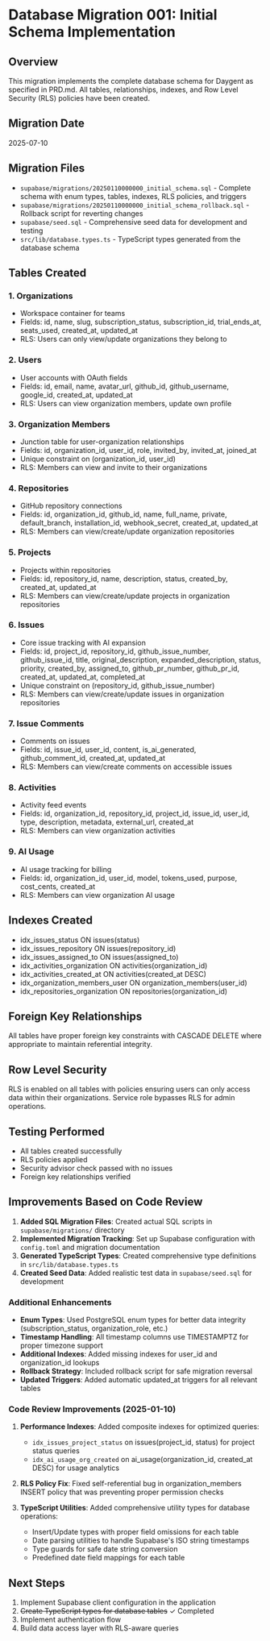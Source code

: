 # Database Migration 001: Initial Schema Implementation

## Overview

This migration implements the complete database schema for Daygent as specified in PRD.md. All tables, relationships, indexes, and Row Level Security (RLS) policies have been created.

## Migration Date

2025-07-10

## Migration Files

- `supabase/migrations/20250110000000_initial_schema.sql` - Complete schema with enum types, tables, indexes, RLS policies, and triggers
- `supabase/migrations/20250110000000_initial_schema_rollback.sql` - Rollback script for reverting changes
- `supabase/seed.sql` - Comprehensive seed data for development and testing
- `src/lib/database.types.ts` - TypeScript types generated from the database schema

## Tables Created

### 1. Organizations

- Workspace container for teams
- Fields: id, name, slug, subscription_status, subscription_id, trial_ends_at, seats_used, created_at, updated_at
- RLS: Users can only view/update organizations they belong to

### 2. Users

- User accounts with OAuth fields
- Fields: id, email, name, avatar_url, github_id, github_username, google_id, created_at, updated_at
- RLS: Users can view organization members, update own profile

### 3. Organization Members

- Junction table for user-organization relationships
- Fields: id, organization_id, user_id, role, invited_by, invited_at, joined_at
- Unique constraint on (organization_id, user_id)
- RLS: Members can view and invite to their organizations

### 4. Repositories

- GitHub repository connections
- Fields: id, organization_id, github_id, name, full_name, private, default_branch, installation_id, webhook_secret, created_at, updated_at
- RLS: Members can view/create/update organization repositories

### 5. Projects

- Projects within repositories
- Fields: id, repository_id, name, description, status, created_by, created_at, updated_at
- RLS: Members can view/create/update projects in organization repositories

### 6. Issues

- Core issue tracking with AI expansion
- Fields: id, project_id, repository_id, github_issue_number, github_issue_id, title, original_description, expanded_description, status, priority, created_by, assigned_to, github_pr_number, github_pr_id, created_at, updated_at, completed_at
- Unique constraint on (repository_id, github_issue_number)
- RLS: Members can view/create/update issues in organization repositories

### 7. Issue Comments

- Comments on issues
- Fields: id, issue_id, user_id, content, is_ai_generated, github_comment_id, created_at, updated_at
- RLS: Members can view/create comments on accessible issues

### 8. Activities

- Activity feed events
- Fields: id, organization_id, repository_id, project_id, issue_id, user_id, type, description, metadata, external_url, created_at
- RLS: Members can view organization activities

### 9. AI Usage

- AI usage tracking for billing
- Fields: id, organization_id, user_id, model, tokens_used, purpose, cost_cents, created_at
- RLS: Members can view organization AI usage

## Indexes Created

- idx_issues_status ON issues(status)
- idx_issues_repository ON issues(repository_id)
- idx_issues_assigned_to ON issues(assigned_to)
- idx_activities_organization ON activities(organization_id)
- idx_activities_created_at ON activities(created_at DESC)
- idx_organization_members_user ON organization_members(user_id)
- idx_repositories_organization ON repositories(organization_id)

## Foreign Key Relationships

All tables have proper foreign key constraints with CASCADE DELETE where appropriate to maintain referential integrity.

## Row Level Security

RLS is enabled on all tables with policies ensuring users can only access data within their organizations. Service role bypasses RLS for admin operations.

## Testing Performed

- All tables created successfully
- RLS policies applied
- Security advisor check passed with no issues
- Foreign key relationships verified

## Improvements Based on Code Review

1. **Added SQL Migration Files**: Created actual SQL scripts in `supabase/migrations/` directory
2. **Implemented Migration Tracking**: Set up Supabase configuration with `config.toml` and migration documentation
3. **Generated TypeScript Types**: Created comprehensive type definitions in `src/lib/database.types.ts`
4. **Created Seed Data**: Added realistic test data in `supabase/seed.sql` for development

### Additional Enhancements

- **Enum Types**: Used PostgreSQL enum types for better data integrity (subscription_status, organization_role, etc.)
- **Timestamp Handling**: All timestamp columns use TIMESTAMPTZ for proper timezone support
- **Additional Indexes**: Added missing indexes for user_id and organization_id lookups
- **Rollback Strategy**: Included rollback script for safe migration reversal
- **Updated Triggers**: Added automatic updated_at triggers for all relevant tables

### Code Review Improvements (2025-01-10)

1. **Performance Indexes**: Added composite indexes for optimized queries:
   - `idx_issues_project_status` on issues(project_id, status) for project status queries
   - `idx_ai_usage_org_created` on ai_usage(organization_id, created_at DESC) for usage analytics

2. **RLS Policy Fix**: Fixed self-referential bug in organization_members INSERT policy that was preventing proper permission checks

3. **TypeScript Utilities**: Added comprehensive utility types for database operations:
   - Insert/Update types with proper field omissions for each table
   - Date parsing utilities to handle Supabase's ISO string timestamps
   - Type guards for safe date string conversion
   - Predefined date field mappings for each table

## Next Steps

1. Implement Supabase client configuration in the application
2. ~~Create TypeScript types for database tables~~ ✓ Completed
3. Implement authentication flow
4. Build data access layer with RLS-aware queries

